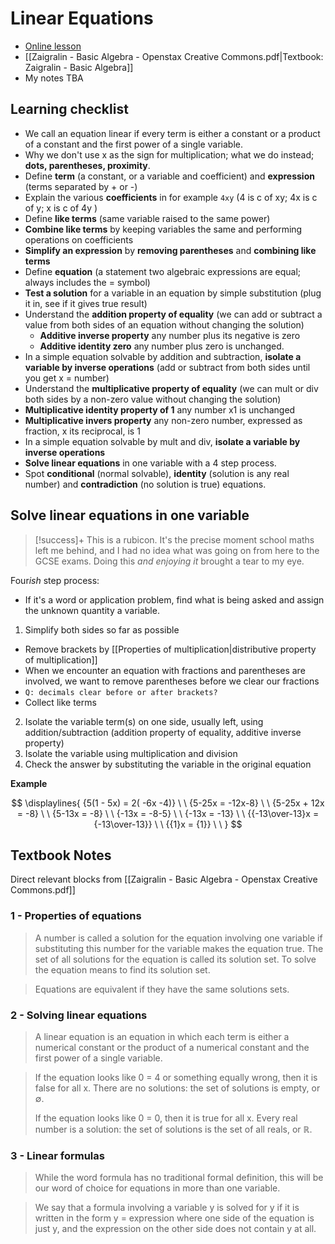 # Linear Equations

- [Online lesson](https://www.greenemath.com/AlgebraI.html#linear-equations)
- [[Zaigralin - Basic Algebra - Openstax Creative Commons.pdf|Textbook: Zaigralin - Basic Algebra]]
- My notes TBA

## Learning checklist

- We call an equation linear if every term is either a constant or a product of a constant and the first power of a single variable.
- Why we don't use x as the sign for multiplication; what we do instead; **dots, parentheses, proximity**.
- Define **term** (a constant, or a variable and coefficient) and **expression** (terms separated by + or -)
- Explain the various **coefficients** in for example `4xy` (4 is c of xy; 4x is c of y; x is c of 4y )
- Define **like terms** (same variable raised to the same power)
- **Combine like terms** by keeping variables the same and performing operations on coefficients
- **Simplify an expression** by **removing parentheses** and **combining like terms**
- Define **equation** (a statement two algebraic expressions are equal; always includes the = symbol)
- **Test a solution** for a variable in an equation by simple substitution (plug it in, see if it gives true result)
- Understand the **addition property of equality** (we can add or subtract a value from both sides of an equation without changing the solution)
  - **Additive inverse property** any number plus its negative is zero
  - **Additive identity zero** any number plus zero is unchanged.
- In a simple equation solvable by addition and subtraction, **isolate a variable by inverse operations** (add or subtract from both sides until you get x = number)
-  Understand the **multiplicative property of equality** (we can mult or div both sides by a non-zero value without changing the solution)
  - **Multiplicative identity property of 1** any number x1 is unchanged
  - **Multiplicative invers property** any non-zero number, expressed as fraction, x its reciprocal, is 1
- In a simple equation solvable by mult and div, **isolate a variable by inverse operations**
- **Solve linear equations** in one variable with a 4 step process.
- Spot **conditional** (normal solvable), **identity** (solution is any real number) and **contradiction** (no solution is true) equations.

## Solve linear equations in one variable

> [!success]+
> This is a rubicon. It's the precise moment school maths left me behind, and I had no idea what was going on from here to the GCSE exams. Doing this _and enjoying it_ brought a tear to my eye.

Four*ish* step process:


  - If it's a word or application problem, find what is being asked and assign the unknown quantity a variable.
1. Simplify both sides so far as possible
  - Remove brackets by [[Properties of multiplication|distributive property of multiplication]]
  - When we encounter an equation with fractions and parentheses are involved, we want to remove parentheses before we clear our fractions
  - `Q: decimals clear before or after brackets?`
  - Collect like terms
2. Isolate the variable term(s) on one side, usually left, using addition/subtraction (addition property of equality, additive inverse property)
3. Isolate the variable using multiplication and division
4. Check the answer by substituting the variable in the original equation

**Example**

$$
\displaylines{
{5(1 - 5x) = 2( -6x -4)} \ \
{5-25x = -12x-8} \ \
{5-25x + 12x = -8} \ \
{5-13x = -8} \ \
{-13x = -8-5} \ \
{-13x = -13} \  \
{{-13\over-13}x = {-13\over-13}} \ \
{{1}x = {1}} \ \
}
$$

## Textbook Notes

Direct relevant blocks from [[Zaigralin - Basic Algebra - Openstax Creative Commons.pdf]]

### 1 - Properties of equations

> A number is called a solution for the equation involving one variable if substituting this number for the variable makes the equation true. The set of all solutions for the equation is called its solution set. To solve the equation means to find its solution set.

> Equations are equivalent if they have the same solutions sets.

### 2 - Solving linear equations

> A linear equation is an equation in which each term is either a numerical constant or the product of a numerical constant and the first power of a single variable.

> If the equation looks like 0 = 4 or something equally wrong, then it is false for all x. There are no solutions: the set of solutions is empty, or ∅. 
> 
> If the equation looks like 0 = 0, then it is true for all x. Every real number is a solution: the set of solutions is the set of all reals, or ℝ.

### 3 - Linear formulas

> While the word formula has no traditional formal definition, this will be our word of choice for equations in more than one variable.

> We say that a formula involving a variable y is solved for y if it is written in the form y = expression where one side of the equation is just y, and the expression on the other side does not contain y at all.

